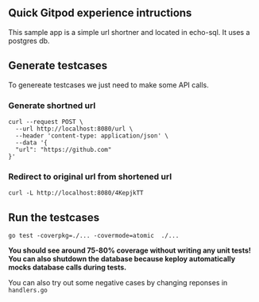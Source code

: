 ## Quick Gitpod experience intructions
This sample app is a simple url shortner and located in echo-sql. It uses a postgres db. 

## Generate testcases

To genereate testcases we just need to make some API calls.

### Generate shortned url

```
curl --request POST \
  --url http://localhost:8080/url \
  --header 'content-type: application/json' \
  --data '{
  "url": "https://github.com"
}'
```

### Redirect to original url from shortened url

```
curl -L http://localhost:8080/4KepjkTT
```

## Run the testcases
```
go test -coverpkg=./... -covermode=atomic  ./...
```

**You should see around 75-80% coverage without writing any unit tests! You can also shutdown the database because keploy automatically mocks database calls during tests.**

You can also try out some negative cases by changing reponses in `handlers.go`